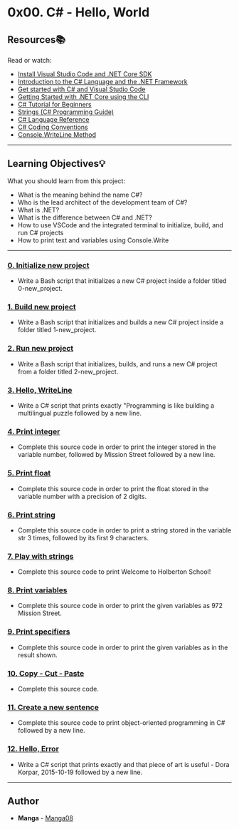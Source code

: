 # 0x00. C# - Hello, World

## Resources:books:
Read or watch:
* [Install Visual Studio Code and .NET Core SDK](https://intranet.hbtn.io/rltoken/tWsXKwIHV0JWDAyuLOvRGA)
* [Introduction to the C# Language and the .NET Framework](https://intranet.hbtn.io/rltoken/SEu41GIpfG8H1173ayt-5w)
* [Get started with C# and Visual Studio Code](https://intranet.hbtn.io/rltoken/uTW4-oIGZqXIcpaZYcRieQ)
* [Getting Started with .NET Core using the CLI](https://intranet.hbtn.io/rltoken/uTW4-oIGZqXIcpaZYcRieQ)
* [C# Tutorial for Beginners](https://intranet.hbtn.io/rltoken/lOzBhjrf1YJVhd8bM2Wwww)
* [Strings (C# Programming Guide)](https://intranet.hbtn.io/rltoken/n13jddnjeKFB7EKCaxDlSw)
* [C# Language Reference](https://intranet.hbtn.io/rltoken/f3kXAFX3BOio669NbSuviw)
* [C# Coding Conventions](https://intranet.hbtn.io/rltoken/OjnKoP3T-GmCOBAv404oBQ)
* [Console.WriteLine Method](https://intranet.hbtn.io/rltoken/V8-17QNHe2JpVtNLQsKJbQ)

---
## Learning Objectives:bulb:
What you should learn from this project:

* What is the meaning behind the name C#?
* Who is the lead architect of the development team of C#?
* What is .NET?
* What is the difference between C# and .NET?
* How to use VSCode and the integrated terminal to initialize, build, and run C# projects
* How to print text and variables using Console.Write

---

### [0. Initialize new project](./0-initialize_new_project.sh)
* Write a Bash script that initializes a new C# project inside a folder titled 0-new_project.


### [1. Build new project](./1-build_new_project.sh)
* Write a Bash script that initializes and builds a new C# project inside a folder titled 1-new_project.


### [2. Run new project](./2-run_new_project.sh)
* Write a Bash script that initializes, builds, and runs a new C# project from a folder titled 2-new_project.


### [3. Hello, WriteLine](./3-writeline/)
* Write a C# script that prints exactly "Programming is like building a multilingual puzzle followed by a new line.


### [4. Print integer](./4-print_integer/)
* Complete this source code in order to print the integer stored in the variable number, followed by Mission Street followed by a new line.


### [5. Print float](./5-print_float/)
* Complete this source code in order to print the float stored in the variable number with a precision of 2 digits.


### [6. Print string](./6-print_string/)
* Complete this source code in order to print a string stored in the variable str 3 times, followed by its first 9 characters.


### [7. Play with strings](./7-concat/)
* Complete this source code to print Welcome to Holberton School!


### [8. Print variables](./8-print_variables/)
* Complete this source code in order to print the given variables as 972 Mission Street.


### [9. Print specifiers](./9-print_specifiers/)
* Complete this source code in order to print the given variables as in the result shown. 


### [10. Copy - Cut - Paste](./10-copy_cut_paste/)
* Complete this source code.


### [11. Create a new sentence](./11-concat_edges/)
* Complete this source code to print object-oriented programming in C# followed by a new line.


### [12. Hello, Error](./100-hello_error/)
* Write a C# script that prints exactly and that piece of art is useful - Dora Korpar, 2015-10-19 followed by a new line.

---

## Author
* **Manga** - [Manga08](https://github.com/Manga08)